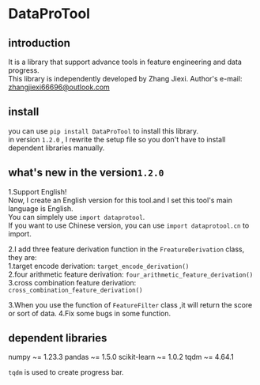 DataProTool
============

introduction
-------------

It is a library that support advance tools in feature engineering and data progress. </br>
This library is independently developed by Zhang Jiexi. Author's e-mail: <zhangjiexi66696@outlook.com>

install
--------

you can use `pip install DataProTool` to install this library. </br>
in version `1.2.0` , I rewrite the setup file so you don't have to install dependent libraries manually.

what's new in the version`1.2.0`
---------------------------------

1.Support English!</br>
Now, I create an English version for this tool.and I set this tool's main language is English.</br>
You can simplely use `import dataprotool`.</br>
If you want to use Chinese version, you can use `import dataprotool.cn` to import.

2.I add three feature derivation function in the `FreatureDerivation` class, they are:</br>
        1.target encode derivation: `target_encode_derivation()`</br>
        2.four arithmetic feature derivation: `four_arithmetic_feature_derivation()`</br>
        3.cross combination feature derivation: `cross_combination_feature_derivation()`</br>

3.When you use the function of `FeatureFilter` class ,it will return the score or sort of data.
4.Fix some bugs in some function.

dependent libraries
------------------------

numpy ~= 1.23.3
pandas ~= 1.5.0
scikit-learn ~= 1.0.2
tqdm ~= 4.64.1

`tqdm` is used to create progress bar.
